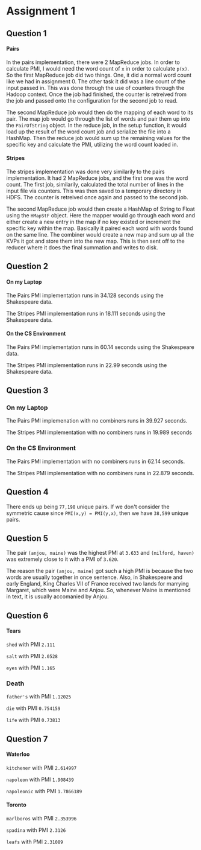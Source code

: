 Assignment 1
===

## Question 1

#### Pairs

In the pairs implementation, there were 2 MapReduce jobs. In order to calculate PMI, I would need the word count of `x` in order to calculate `p(x)`. So the first MapReduce job did two things. One, it did a normal word count like we had in assignment 0. The other task it did was a line count of the input passed in. This was done through the use of counters through the Hadoop context. Once the job had finished, the counter is retreived from the job and passed onto the configuration for the second job to read.

The second MapReduce job would then do the mapping of each word to its pair. The map job would go through the list of words and pair them up into the `PairOfString` object. In the reduce job, in the setup function, it would load up the result of the word count job and serialize the file into a HashMap. Then the reduce job would sum up the remaining values for the specific key and calculate the PMI, utilizing the word count loaded in.

#### Stripes

The stripes implementation was done very similarily to the pairs implementation. It had 2 MapReduce jobs, and the first one was the word count. The first job, similarily, calculated the total number of lines in the input file via counters. This was then saved to a temporary directory in HDFS. The counter is retreived once again and passed to the second job.

The second MapReduce job would then create a HashMap of String to Float using the `HMapStF` object. Here the mapper would go through each word and either create a new entry in the map if no key existed or increment the specific key within the map. Basically it paired each word with words found on the same line. The combiner would create a new map and sum up all the KVPs it got and store them into the new map. This is then sent off to the reducer where it does the final summation and writes to disk. 

## Question 2

#### On my Laptop

The Pairs PMI implementation runs in 34.128 seconds using the Shakespeare data.

The Stripes PMI implementation runs in 18.111 seconds using the Shakespeare data.

#### On the CS Environment

The Pairs PMI implementation runs in 60.14 seconds using the Shakespeare data.

The Stripes PMI implementation runs in 22.99 seconds using the Shakespeare data.

## Question 3

### On my Laptop

The Pairs PMI implemenation with no combiners runs in 39.927 seconds.

The Stripes PMI implementation with no combiners runs in 19.989 seconds

### On the CS Environment

The Pairs PMI implementation with no combiners runs in 62.14 seconds.

The Stripes PMI implementation with no combiners runs in 22.879 seconds.

## Question 4

There ends up being `77,198` unique pairs. If we don't consider the symmetric cause since `PMI(x,y) = PMI(y,x)`, then we have `38,599` unique pairs.

## Question 5

The pair `(anjou, maine)` was the highest PMI at `3.633` and `(milford, haven)` was extremely close to it with a PMI of `3.620`.

The reason the pair `(anjou, maine)` got such a high PMI is because the two words are usually together in once sentence. Also, in Shakespeare and early England, King Charles VII of France received two lands for marrying Margaret, which were Maine and Anjou. So, whenever Maine is mentioned in text, it is usually accomanied by Anjou.

## Question 6

#### Tears

`shed` with PMI `2.111`

`salt` with PMI `2.0528`

`eyes` with PMI `1.165`

### Death

`father's` with PMI `1.12025`

`die` with PMI `0.754159`

`life` with PMI `0.73813`

## Question 7

#### Waterloo

`kitchener` with PMI `2.614997`

`napoleon` with PMI `1.908439`

`napoleonic` with PMI `1.7866189`

#### Toronto

`marlboros` with PMI `2.353996`

`spadina` with PMI `2.3126`

`leafs` with PMI `2.31089`
